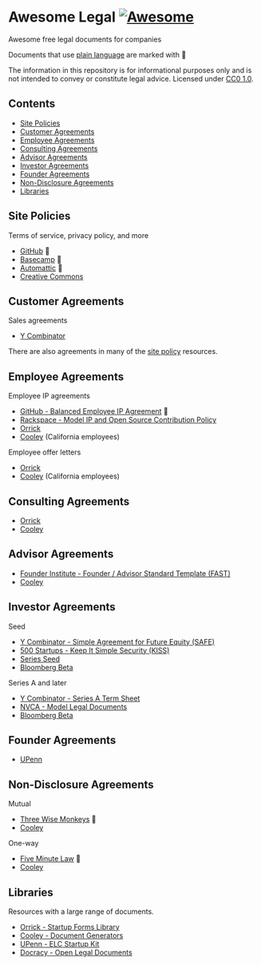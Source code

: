 # Awesome Legal [![Awesome](https://awesome.re/badge-flat2.svg)](https://awesome.re)

Awesome free legal documents for companies

Documents that use [plain language](https://hbr.org/2018/01/the-case-for-plain-language-contracts) are marked with :tada:

The information in this repository is for informational purposes only and is not intended to convey or constitute legal advice. Licensed under [CC0 1.0](LICENSE.txt).

## Contents

- [Site Policies](#site-policies)
- [Customer Agreements](#customer-agreements)
- [Employee Agreements](#employee-agreements)
- [Consulting Agreements](#consulting-agreements)
- [Advisor Agreements](#advisor-agreements)
- [Investor Agreements](#investor-agreements)
- [Founder Agreements](#founder-agreements)
- [Non-Disclosure Agreements](#non-disclosure-agreements)
- [Libraries](#libraries)

## Site Policies

Terms of service, privacy policy, and more

- [GitHub](https://github.com/github/site-policy) :tada:
- [Basecamp](https://github.com/basecamp/policies) :tada:
- [Automattic](https://github.com/Automattic/legalmattic) :tada:
- [Creative Commons](https://creativecommons.org/policies/)

## Customer Agreements

Sales agreements

- [Y Combinator](https://www.ycombinator.com/sales_agreement/)

There are also agreements in many of the [site policy](#site-policies) resources.

## Employee Agreements

Employee IP agreements

- [GitHub - Balanced Employee IP Agreement](https://github.com/github/balanced-employee-ip-agreement) :tada:
- [Rackspace - Model IP and Open Source Contribution Policy](https://processmechanics.com/2015/07/23/a-model-ip-and-open-source-contribution-policy/)
- [Orrick](https://www.orrick.com/en/Total-Access/Tool-Kit/Start-Up-Forms/Employment-and-Consultant)
- [Cooley](https://www.cooleygo.com/documents/form-employee-confidential-information-inventions-assignment-agreement/) (California employees)

Employee offer letters

- [Orrick](https://www.orrick.com/en/Total-Access/Tool-Kit/Start-Up-Forms/Employment-and-Consultant)
- [Cooley](https://www.cooleygo.com/documents/form-employee-offer-letter/) (California employees)

## Consulting Agreements

- [Orrick](https://www.orrick.com/en/Total-Access/Tool-Kit/Start-Up-Forms/Employment-and-Consultant)
- [Cooley](https://www.cooleygo.com/documents/form-consulting-agreement/)

## Advisor Agreements

- [Founder Institute - Founder / Advisor Standard Template (FAST)](https://fi.co/FAST)
- [Cooley](https://www.cooleygo.com/documents/form-advisor-agreement/)

## Investor Agreements

Seed

- [Y Combinator - Simple Agreement for Future Equity (SAFE)](https://www.ycombinator.com/documents/#safe)
- [500 Startups - Keep It Simple Security (KISS)](https://500.co/kiss/)
- [Series Seed](https://github.com/seriesseed/equity)
- [Bloomberg Beta](https://github.com/Bloomberg-Beta/Investment-Documents)

Series A and later

- [Y Combinator - Series A Term Sheet](https://www.ycombinator.com/series_a_term_sheet/)
- [NVCA - Model Legal Documents](https://nvca.org/model-legal-documents/)
- [Bloomberg Beta](https://github.com/Bloomberg-Beta/Investment-Documents)

## Founder Agreements

- [UPenn](https://www.law.upenn.edu/clinic/entrepreneurship/startupkit/founders-agreement.pdf)

## Non-Disclosure Agreements

Mutual

- [Three Wise Monkeys](https://stuffandnonsense.co.uk/projects/three-wise-monkeys) :tada:
- [Cooley](https://www.cooleygo.com/documents/form-non-disclosure-agreement-mutual/)

One-way

- [Five Minute Law](https://fiveminutelaw.com/2018/06/04/the-plain-language-nda/) :tada:
- [Cooley](https://www.cooleygo.com/documents/form-non-disclosure-agreement-one-way/)

## Libraries

Resources with a large range of documents.

- [Orrick - Startup Forms Library](https://www.orrick.com/Total-Access/Tool-Kit/Start-Up-Forms)
- [Cooley - Document Generators](https://www.cooleygo.com/documents/index-document-generators/)
- [UPenn - ELC Startup Kit](https://www.law.upenn.edu/clinic/entrepreneurship/startupkit/)
- [Docracy - Open Legal Documents](https://www.docracy.com/)
